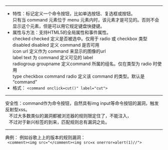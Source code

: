 ------
* 特性：标记定义一个命令按钮，比如单选按钮、复选框或按钮。<br>
    只有当 command 元素位于 menu 元素内时，该元素才是可见的。否则不会显示这个元素，但是可以用它规定键盘快捷键。
* 属性与方法：支持HTML5的全局属性和事件属性。<br>
    checked 	checked 	       定义是否被选中。仅用于 radio 或 checkbox 类型<br>
    disabled 	disabled       	 定义 command 是否可用<br>
    icon 	    url 	           定义作为 command 来显示的图像的url<br>
    label    	text 	           为 command 定义可见的 label<br>
    radiogroup 	groupname 	   定义command 所属的组名。仅在类型为 radio 时使用<br>
    type 	   checkbox command radio   定义该 command 的类型。默认是 “command”
* 格式：
    `<command onclick=cut()" label="cut">`
    
------
安全性：command作为命令按钮，自然具有img input等命令按钮的漏洞，触发反射型xss。<br>
        &nbsp;&nbsp;&nbsp;不过大多数类似的漏洞都被浏览器的规则限定住了，不能注入，<br>
        &nbsp;&nbsp;&nbsp;不过对于新兴标签的到来，匹配规则总有漏洞之处。
        
------
典例：
   例如谷歌上上的版本的规则漏洞：<br>
  ` <comment><img src="</comment><img src=x onerror=alert(1)//">`
